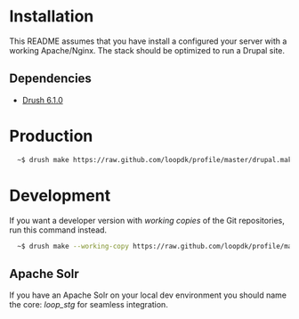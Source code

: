 # Installation
This README assumes that you have install a configured your server with a
working Apache/Nginx. The stack should be optimized to run a Drupal site.

## Dependencies
* [Drush 6.1.0](https://github.com/drush-ops/drush)

# Production
```sh
  ~$ drush make https://raw.github.com/loopdk/profile/master/drupal.make loop
```

# Development
If you want a developer version with _working copies_ of the Git repositories,
run this command instead.
```sh
  ~$ drush make --working-copy https://raw.github.com/loopdk/profile/master/drupal.make loop
```

## Apache Solr
If you have an Apache Solr on your local dev environment you should name the core: _loop_stg_ for seamless integration.
